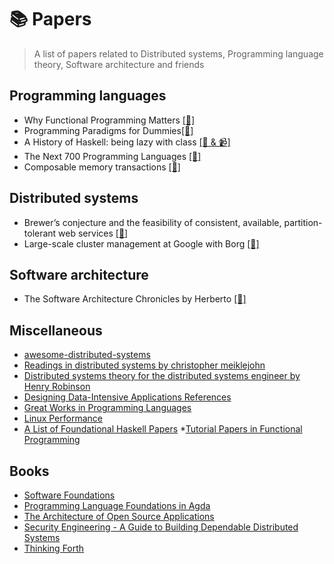 # 📚 Papers 
> A list of papers related to Distributed systems, Programming language theory, Software architecture and friends

## Programming languages 
* Why Functional Programming Matters [[📄]](https://www.cs.kent.ac.uk/people/staff/dat/miranda/whyfp90.pdf)
* Programming Paradigms for Dummies[[📄]](https://www.info.ucl.ac.be/~pvr/VanRoyChapter.pdf)
* A History of Haskell: being lazy with class [[📄 & 📹]](https://www.microsoft.com/en-us/research/publication/a-history-of-haskell-being-lazy-with-class/)
* The Next 700 Programming Languages [[📄]](https://www.cs.cmu.edu/~crary/819-f09/Landin66.pdf)
* Composable memory transactions [[📄]](https://www.microsoft.com/en-us/research/publication/composable-memory-transactions/)

## Distributed systems
* Brewer’s conjecture and the feasibility of consistent, available, partition-tolerant web services [[📄]](https://users.ece.cmu.edu/~adrian/731-sp04/readings/GL-cap.pdf)
* Large-scale cluster management at Google with Borg [[📄]](https://storage.googleapis.com/pub-tools-public-publication-data/pdf/43438.pdf)


## Software architecture
* The Software Architecture Chronicles by Herberto [[🔗]](https://herbertograca.com/2017/07/03/the-software-architecture-chronicles/)

## Miscellaneous 
* [awesome-distributed-systems](https://github.com/theanalyst/awesome-distributed-systems)
* [Readings in distributed systems by christopher meiklejohn](http://christophermeiklejohn.com/distributed/systems/2013/07/12/readings-in-distributed-systems.html)
* [Distributed systems theory for the distributed systems engineer by Henry Robinson](http://www.the-paper-trail.org/post/2014-08-09-distributed-systems-theory-for-the-distributed-systems-engineer/)
* [Designing Data-Intensive Applications References](https://github.com/ept/ddia-references)
* [Great Works in Programming Languages](http://www.cis.upenn.edu/~bcpierce/courses/670Fall04/GreatWorksInPL.shtml)
* [Linux Performance](http://www.brendangregg.com/linuxperf.html)
* [A List of Foundational Haskell Papers](https://github.com/cohomolo-gy/haskell-resources)
*[Tutorial Papers in Functional Programming](http://www.cse.chalmers.se/~rjmh/tutorials.html) 


## Books
* [Software Foundations](https://softwarefoundations.cis.upenn.edu/current/index.html)
* [Programming Language Foundations in Agda](https://plfa.github.io/)
* [The Architecture of Open Source Applications](http://aosabook.org/en/index.html)
* [Security Engineering - A Guide to Building
Dependable Distributed Systems](https://www.cl.cam.ac.uk/~rja14/book.html)
* [Thinking Forth](http://thinking-forth.sourceforge.net/)
